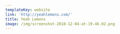 ```yaml
---
templateKey: website
link: 'http://yeahlemons.com/'
title: Yeah Lemons
image: /img/screenshot-2018-12-04-at-19.46.02.png
---
```

